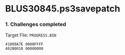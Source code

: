 # BLUS30845.ps3savepatch

### 1. Challenges completed

Target File: `PROGRESS.BIN`

```
41009A7E 0000FFFF
402B0018 00000000
```

